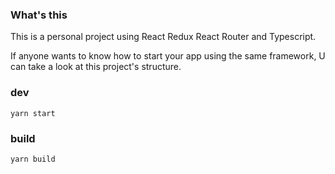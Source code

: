 ### What's this
This is a personal project using React Redux React Router and Typescript.

If anyone wants to know how to start your app using the same framework, U can take a look at this project's structure.

### dev
```yarn start```

### build
```yarn build```